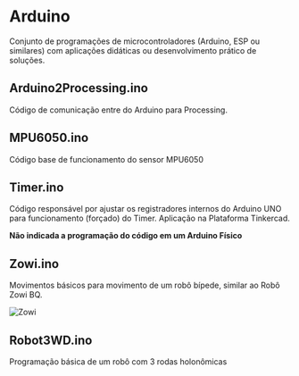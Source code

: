 # Arduino

Conjunto de programações de microcontroladores (Arduino, ESP ou similares) com aplicações didáticas ou desenvolvimento prático de soluções.

## Arduino2Processing.ino
Código de comunicação entre do Arduino para Processing.

## MPU6050.ino
Código base de funcionamento do sensor MPU6050

## Timer.ino
Código responsável por ajustar os registradores internos do Arduino UNO para funcionamento (forçado) do Timer. Aplicação na Plataforma Tinkercad.

**Não indicada a programação do código em um Arduino Físico**

## Zowi.ino
Movimentos básicos para movimento de um robô bípede, similar ao Robô Zowi BQ.

![Zowi](https://www.electan.com/images/thumbnails/zowi.jpg.thumb_400x300.jpg)

## Robot3WD.ino
Programação básica de um robô com 3 rodas holonômicas